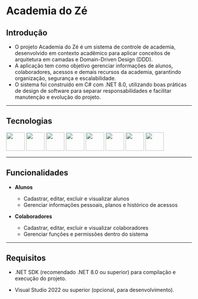 # Academia do Zé

## Introdução

- O projeto Academia do Zé é um sistema de controle de academia, desenvolvido em contexto acadêmico para aplicar conceitos de arquitetura em camadas e Domain-Driven Design (DDD).
- A aplicação tem como objetivo gerenciar informações de alunos, colaboradores, acessos e demais recursos da academia, garantindo organização, segurança e escalabilidade.
- O sistema foi construído em C# com .NET 8.0, utilizando boas práticas de design de software para separar responsabilidades e facilitar manutenção e evolução do projeto.

---


## Tecnologias

<p align="left">
  <img src="https://skillicons.dev/icons?i=cs" height="50"/>
  <img src="https://skillicons.dev/icons?i=dotnet" height="50"/>
  <img src="https://skillicons.dev/icons?i=visualstudio" height="50"/>
  <img src="https://skillicons.dev/icons?i=git" height="50"/>
  <img src="https://skillicons.dev/icons?i=github" height="50"/>
  <img src="https://cdn.jsdelivr.net/gh/devicons/devicon/icons/mysql/mysql-original.svg" height="50"/>
  <img src="https://cdn.jsdelivr.net/gh/devicons/devicon/icons/microsoftsqlserver/microsoftsqlserver-plain.svg" height="50"/>
  <img src="https://skillicons.dev/icons?i=docker" height="50"/>
</p>

---

## Funcionalidades

- **Alunos**
  - Cadastrar, editar, excluir e visualizar alunos
  - Gerenciar informações pessoais, planos e histórico de acessos

- **Colaboradores**
  - Cadastrar, editar, excluir e visualizar colaboradores
  - Gerenciar funções e permissões dentro do sistema

---

## Requisitos

- .NET SDK (recomendado .NET 8.0 ou superior) para compilação e execução do projeto.

- Visual Studio 2022 ou superior (opcional, para desenvolvimento).
